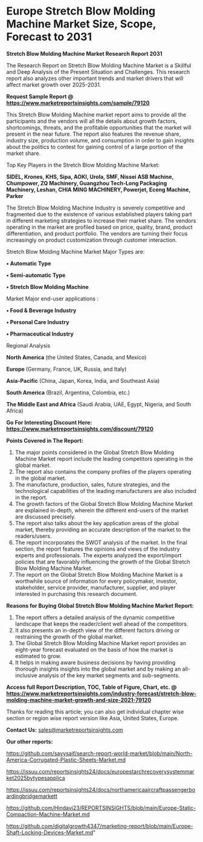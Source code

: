# Europe Stretch Blow Molding Machine Market Size, Scope, Forecast to 2031

<strong>Stretch Blow Molding Machine Market Research Report 2031</strong>

The Research Report on Stretch Blow Molding Machine Market is a Skillful and Deep Analysis of the Present Situation and Challenges. This research report also analyzes other important trends and market drivers that will affect market growth over 2025-2031.

<strong>Request Sample Report @ <a href=https://www.marketreportsinsights.com/sample/79120>https://www.marketreportsinsights.com/sample/79120</a></strong>

This Stretch Blow Molding Machine market report aims to provide all the participants and the vendors will all the details about growth factors, shortcomings, threats, and the profitable opportunities that the market will present in the near future. The report also features the revenue share, industry size, production volume, and consumption in order to gain insights about the politics to contest for gaining control of a large portion of the market share.

Top Key Players in the Stretch Blow Molding Machine Market:

<strong>SIDEL, Krones, KHS, Sipa, AOKI, Urola, SMF, Nissei ASB Machine, Chumpower, ZQ Machinery, Guangzhou Tech-Long Packaging Machinery, Leshan, CHIA MING MACHINERY, Powerjet, Eceng Machine, Parker</strong>

The Stretch Blow Molding Machine Industry is severely competitive and fragmented due to the existence of various established players taking part in different marketing strategies to increase their market share. The vendors operating in the market are profiled based on price, quality, brand, product differentiation, and product portfolio. The vendors are turning their focus increasingly on product customization through customer interaction.

Stretch Blow Molding Machine Market Major Types are:

<strong>• Automatic Type

• Semi-automatic Type

• Stretch Blow Molding Machine</strong>

Market Major end-user applications :

<strong>• Food & Beverage Industry

• Personal Care Industry

• Pharmaceutical Industry</strong>

Regional Analysis

</u><strong><b>North America</b></strong> (the United States, Canada, and Mexico)

<strong><b>Europe </b></strong>(Germany, France, UK, Russia, and Italy)

<strong><b>Asia-Pacific</b></strong> (China, Japan, Korea, India, and Southeast Asia)

<strong><b>South America</b></strong> (Brazil, Argentina, Colombia, etc.)

<strong><b>The Middle East and Africa</b></strong> (Saudi Arabia, UAE, Egypt, Nigeria, and South Africa)

<strong>Go For Interesting Discount Here: <a href=https://www.marketreportsinsights.com/discount/79120>https://www.marketreportsinsights.com/discount/79120</a></strong>

<strong>Points Covered in The Report:</strong>
<ol>
  <li>The major points considered in the Global Stretch Blow Molding Machine Market report include the leading competitors operating in the global market.</li>
  <li>The report also contains the company profiles of the players operating in the global market.</li>
  <li>The manufacture, production, sales, future strategies, and the technological capabilities of the leading manufacturers are also included in the report.</li>
  <li>The growth factors of the Global Stretch Blow Molding Machine Market are explained in-depth, wherein the different end-users of the market are discussed precisely.</li>
  <li>The report also talks about the key application areas of the global market, thereby providing an accurate description of the market to the readers/users.</li>
  <li>The report incorporates the SWOT analysis of the market. In the final section, the report features the opinions and views of the industry experts and professionals. The experts analyzed the export/import policies that are favorably influencing the growth of the Global Stretch Blow Molding Machine Market.</li>
  <li>The report on the Global Stretch Blow Molding Machine Market is a worthwhile source of information for every policymaker, investor, stakeholder, service provider, manufacturer, supplier, and player interested in purchasing this research document.</li>
</ol>
<strong>Reasons for Buying Global Stretch Blow Molding Machine Market Report:</strong>

<ol>
  <li>The report offers a detailed analysis of the dynamic competitive landscape that keeps the reader/client well ahead of the competitors.</li>
  <li>It also presents an in-depth view of the different factors driving or restraining the growth of the global market.</li>
  <li>The Global Stretch Blow Molding Machine Market report provides an eight-year forecast evaluated on the basis of how the market is estimated to grow.</li>
  <li>It helps in making aware business decisions by having providing thorough insights insights into the global market and by making an all-inclusive analysis of the key market segments and sub-segments.</li>
</ol>
<strong>Access full Report Description, TOC, Table of Figure, Chart, etc. @ <a href=https://www.marketreportsinsights.com/industry-forecast/stretch-blow-molding-machine-market-growth-and-size-2021-79120>https://www.marketreportsinsights.com/industry-forecast/stretch-blow-molding-machine-market-growth-and-size-2021-79120</a></strong>


Thanks for reading this article; you can also get individual chapter wise section or region wise report version like Asia, United States, Europe.

<strong>Contact Us:</strong>
sales@marketreportsinsights.com

<strong>Our other reports:</strong>

<a href=https://github.com/sayysaif/search-report-world-market/blob/main/North-America-Corrugated-Plastic-Sheets-Market.md>https://github.com/sayysaif/search-report-world-market/blob/main/North-America-Corrugated-Plastic-Sheets-Market.md</a>

<a href=https://issuu.com/reportsinsights24/docs/europestarchrecoverysystemmarket2025bytypesapplica>https://issuu.com/reportsinsights24/docs/europestarchrecoverysystemmarket2025bytypesapplica</a>

<a href=https://issuu.com/reportsinsights24/docs/northamericaaircraftpassengerboardingbridgemarkett>https://issuu.com/reportsinsights24/docs/northamericaaircraftpassengerboardingbridgemarkett</a>

<a href=https://github.com/Hindavi23/REPORTSINSIGHTS/blob/main/Europe-Static-Compaction-Machine-Market.md>https://github.com/Hindavi23/REPORTSINSIGHTS/blob/main/Europe-Static-Compaction-Machine-Market.md</a>

<a href=https://github.com/digitalgrowth4347/marketing-report/blob/main/Europe-Shaft-Locking-Devices-Market.md>https://github.com/digitalgrowth4347/marketing-report/blob/main/Europe-Shaft-Locking-Devices-Market.md</a>"
